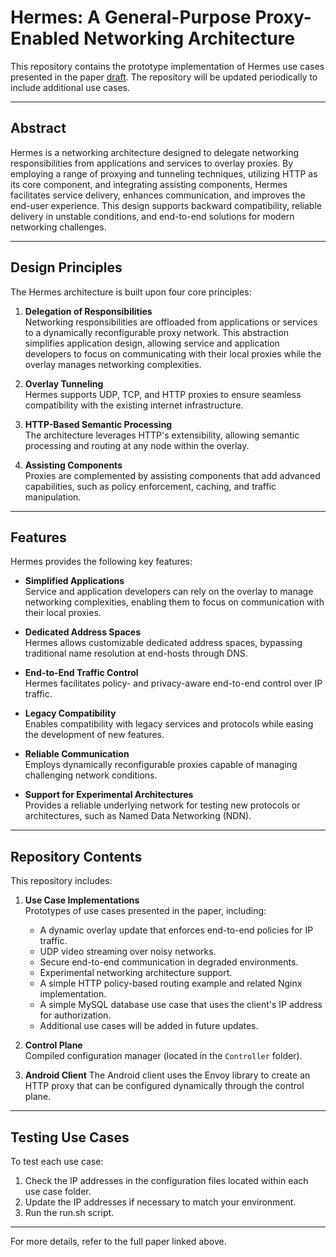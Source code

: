 # Hermes: A General-Purpose Proxy-Enabled Networking Architecture

This repository contains the prototype implementation of Hermes use cases presented in the paper [draft](https://arxiv.org/abs/XXXXXXXX). The repository will be updated periodically to include additional use cases.

---

## Abstract
Hermes is a networking architecture designed to delegate networking responsibilities from applications and services to overlay proxies. By employing a range of proxying and tunneling techniques, utilizing HTTP as its core component, and integrating assisting components, Hermes facilitates service delivery, enhances communication, and improves the end-user experience. This design supports backward compatibility, reliable delivery in unstable conditions, and end-to-end solutions for modern networking challenges.

---

## Design Principles
The Hermes architecture is built upon four core principles:

1. **Delegation of Responsibilities**  
   Networking responsibilities are offloaded from applications or services to a dynamically reconfigurable proxy network. This abstraction simplifies application design, allowing service and application developers to focus on communicating with their local proxies while the overlay manages networking complexities.

2. **Overlay Tunneling**  
   Hermes supports UDP, TCP, and HTTP proxies to ensure seamless compatibility with the existing internet infrastructure.

3. **HTTP-Based Semantic Processing**  
   The architecture leverages HTTP's extensibility, allowing semantic processing and routing at any node within the overlay.

4. **Assisting Components**  
   Proxies are complemented by assisting components that add advanced capabilities, such as policy enforcement, caching, and traffic manipulation.

---

## Features
Hermes provides the following key features:

- **Simplified Applications**  
  Service and application developers can rely on the overlay to manage networking complexities, enabling them to focus on communication with their local proxies.

- **Dedicated Address Spaces**  
  Hermes allows customizable dedicated address spaces, bypassing traditional name resolution at end-hosts through DNS.

- **End-to-End Traffic Control**  
  Hermes facilitates policy- and privacy-aware end-to-end control over IP traffic.

- **Legacy Compatibility**  
  Enables compatibility with legacy services and protocols while easing the development of new features.

- **Reliable Communication**  
  Employs dynamically reconfigurable proxies capable of managing challenging network conditions.

- **Support for Experimental Architectures**  
  Provides a reliable underlying network for testing new protocols or architectures, such as Named Data Networking (NDN).

---

## Repository Contents
This repository includes:

1. **Use Case Implementations**  
   Prototypes of use cases presented in the paper, including:
   - A dynamic overlay update that enforces end-to-end policies for IP traffic.
   - UDP video streaming over noisy networks.
   - Secure end-to-end communication in degraded environments.
   - Experimental networking architecture support.
   - A simple HTTP policy-based routing example and related Nginx implementation.
   - A simple MySQL database use case that uses the client's IP address for authorization.
   - Additional use cases will be added in future updates.


2. **Control Plane**  
   Compiled configuration manager (located in the `Controller` folder).

3. **Android Client** 
   The Android client uses the Envoy library to create an HTTP proxy that can be configured dynamically through the control plane.
---

## Testing Use Cases
To test each use case:

1. Check the IP addresses in the configuration files located within each use case folder.
2. Update the IP addresses if necessary to match your environment.
3. Run the run.sh script.

---

For more details, refer to the full paper linked above.
